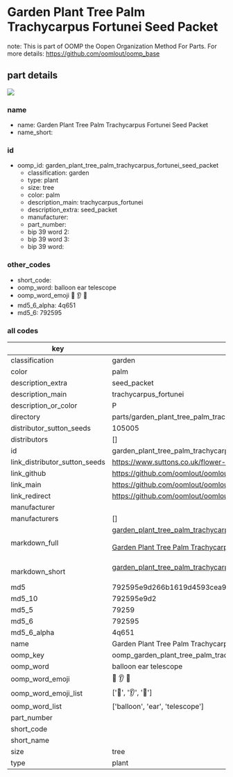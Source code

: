 # Garden Plant Tree Palm Trachycarpus Fortunei Seed Packet  

note: This is part of OOMP the Oopen Organization Method For Parts. For more details: https://github.com/oomlout/oomp_base

##  part details
[![](image_600.jpg)](image.jpg)  







### name
* name: Garden Plant Tree Palm Trachycarpus Fortunei Seed Packet
* name_short: 
### id
* oomp_id: garden_plant_tree_palm_trachycarpus_fortunei_seed_packet
  * classification: garden
  * type: plant
  * size: tree
  * color: palm
  * description_main: trachycarpus_fortunei
  * description_extra: seed_packet
  * manufacturer: 
  * part_number: 
  * bip 39 word 2: 
  * bip 39 word 3: 
  * bip 39 word: 

### other_codes
* short_code: 
* oomp_word: balloon ear telescope
* oomp_word_emoji :balloon: :ear: :telescope:
* md5_6_alpha: 4q651
* md5_6: 792595









### all codes 
| key | value |  
| --- | --- |  
| classification | garden |  
| color | palm |  
| description_extra | seed_packet |  
| description_main | trachycarpus_fortunei |  
| description_or_color | P  |  
| directory | parts/garden_plant_tree_palm_trachycarpus_fortunei_seed_packet |  
| distributor_sutton_seeds | 105005 |  
| distributors | [] |  
| id | garden_plant_tree_palm_trachycarpus_fortunei_seed_packet |  
| link_distributor_sutton_seeds | https://www.suttons.co.uk/flower-seeds/trachycarpus-fortunei-seeds_mh13516 |  
| link_github | https://github.com/oomlout/oomlout_oomp_version_1_messy/tree/main/parts/garden_plant_tree_palm_trachycarpus_fortunei_seed_packet |  
| link_main | https://github.com/oomlout/oomlout_oomp_version_1_messy/tree/main/parts/garden_plant_tree_palm_trachycarpus_fortunei_seed_packet |  
| link_redirect | https://github.com/oomlout/oomlout_oomp_version_1_messy/tree/main/parts/garden_plant_tree_palm_trachycarpus_fortunei_seed_packet |  
| manufacturer |  |  
| manufacturers | [] |  
| markdown_full | [garden_plant_tree_palm_trachycarpus_fortunei_seed_packet](none)<br>[](none)<br>[Garden Plant Tree Palm Trachycarpus Fortunei Seed Packet](none)<br><br> |  
| markdown_short | [garden_plant_tree_palm_trachycarpus_fortunei_seed_packet](none)<br><br> |  
| md5 | 792595e9d266b1619d4593cea9bb7d5f |  
| md5_10 | 792595e9d2 |  
| md5_5 | 79259 |  
| md5_6 | 792595 |  
| md5_6_alpha | 4q651 |  
| name | Garden Plant Tree Palm Trachycarpus Fortunei Seed Packet |  
| oomp_key | oomp_garden_plant_tree_palm_trachycarpus_fortunei_seed_packet |  
| oomp_word | balloon ear telescope |  
| oomp_word_emoji | :balloon: :ear: :telescope: |  
| oomp_word_emoji_list | [':balloon:', ':ear:', ':telescope:'] |  
| oomp_word_list | ['balloon', 'ear', 'telescope'] |  
| part_number |  |  
| short_code |  |  
| short_name |  |  
| size | tree |  
| type | plant |  
